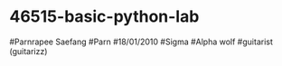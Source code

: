 # 46515-basic-python-lab
#Parnrapee Saefang
#Parn
#18/01/2010
#Sigma
#Alpha wolf
#guitarist (guitarizz)